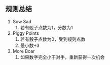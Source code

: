 ## 规则总结

1. Sow Sad
   1. 若有骰子点数为1，分数为1
2. Piggy Points
   1. 若有骰子点数为0，受到规则点数
   2. 最小数+3
3. More Boar
   1. 如果数字完全小于对手，重新获得一次机会